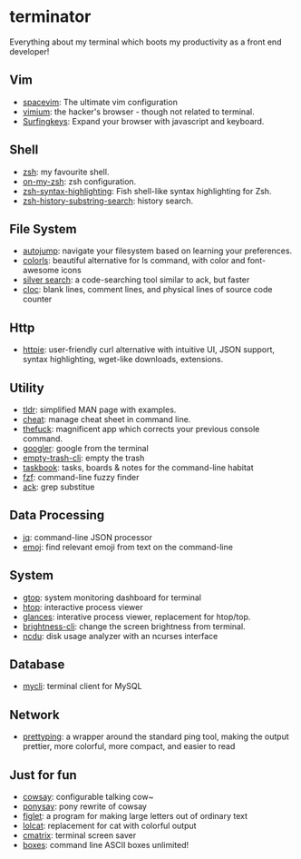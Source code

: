 # terminator

Everything about my terminal which boots my productivity as a front end developer!

## Vim

- [spacevim](https://spacevim.org): The ultimate vim configuration
- [vimium](https://github.com/philc/vimium): the hacker's browser - though not related to terminal.
- [Surfingkeys](https://github.com/brookhong/Surfingkeys): Expand your browser with javascript and keyboard.

## Shell

- [zsh](https://www.zsh.org/): my favourite shell.
- [on-my-zsh](https://github.com/robbyrussell/oh-my-zsh): zsh configuration.
- [zsh-syntax-highlighting](https://github.com/zsh-users/zsh-syntax-highlighting): Fish shell-like syntax highlighting for Zsh.
- [zsh-history-substring-search](https://github.com/zsh-users/zsh-history-substring-search): history search.

## File System

- [autojump](https://github.com/wting/autojump): navigate your filesystem based on learning your preferences.
- [colorls](https://github.com/athityakumar/colorls): beautiful alternative for ls command, with color and font-awesome icons
- [silver search](https://github.com/ggreer/the_silver_searcher): a code-searching tool similar to ack, but faster
- [cloc](http://cloc.sourceforge.net/): blank lines, comment lines, and physical lines of source code counter

## Http

- [httpie](https://github.com/jakubroztocil/httpie/): user-friendly curl alternative with intuitive UI, JSON support, syntax highlighting, wget-like downloads, extensions.

## Utility

- [tldr](https://github.com/raylee/tldr): simplified MAN page with examples.
- [cheat](https://github.com/chrisallenlane/cheat): manage cheat sheet in command line.
- [thefuck](https://github.com/nvbn/thefuck): magnificent app which corrects your previous console command.
- [googler](https://github.com/jarun/googler): google from the terminal
- [empty-trash-cli](https://github.com/sindresorhus/empty-trash-cli): empty the trash
- [taskbook](https://github.com/klauscfhq/taskbook): tasks, boards & notes for the command-line habitat
- [fzf](https://github.com/junegunn/fzf): command-line fuzzy finder
- [ack](https://beyondgrep.com/): grep substitue

## Data Processing

- [jq](https://github.com/stedolan/jq): command-line JSON processor
- [emoj](https://github.com/sindresorhus/emoj): find relevant emoji from text on the command-line

## System

- [gtop](https://github.com/aksakalli/gtop): system monitoring dashboard for terminal
- [htop](http://hisham.hm/htop/index.php): interactive process viewer
- [glances](https://github.com/nicolargo/glances): interative process viewer, replacement for htop/top.
- [brightness-cli](https://github.com/kevva/brightness-cli): change the screen brightness from terminal.
- [ncdu](https://dev.yorhel.nl/ncdu): disk usage analyzer with an ncurses interface

## Database

- [mycli](https://github.com/dbcli/mycli): terminal client for MySQL

## Network

- [prettyping](http://denilson.sa.nom.br/prettyping/): a wrapper around the standard ping tool, making the output prettier, more colorful, more compact, and easier to read

## Just for fun

- [cowsay](https://github.com/piuccio/cowsay): configurable talking cow~
- [ponysay](https://github.com/erkin/ponysay): pony rewrite of cowsay
- [figlet](http://www.figlet.org/): a program for making large letters out of ordinary text
- [lolcat](https://github.com/busyloop/lolcat): replacement for cat with colorful output
- [cmatrix](https://github.com/abishekvashok/cmatrix): terminal screen saver
- [boxes](https://github.com/ascii-boxes/boxes): command line ASCII boxes unlimited!
